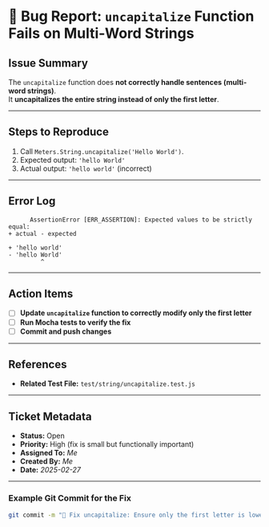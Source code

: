 # 🐞 Bug Report: `uncapitalize` Function Fails on Multi-Word Strings

## **Issue Summary**

The `uncapitalize` function does **not correctly handle sentences (multi-word strings)**.  
It **uncapitalizes the entire string instead of only the first letter**.

---

## **Steps to Reproduce**

1. Call `Meters.String.uncapitalize('Hello World')`.
2. Expected output: `'hello World'`
3. Actual output: `'hello world'` (incorrect)

---

## **Error Log**

```plaintext
      AssertionError [ERR_ASSERTION]: Expected values to be strictly equal:
+ actual - expected

+ 'hello world'
- 'hello World'
         ^
```

---

## **Action Items**

- [ ] **Update `uncapitalize` function to correctly modify only the first letter**
- [ ] **Run Mocha tests to verify the fix**
- [ ] **Commit and push changes**

---

## **References**

- **Related Test File:** `test/string/uncapitalize.test.js`

---

## **Ticket Metadata**

- **Status:** Open
- **Priority:** High (fix is small but functionally important)
- **Assigned To:** _Me_
- **Created By:** _Me_
- **Date:** _2025-02-27_

---

### **Example Git Commit for the Fix**

```bash
git commit -m "🐞 Fix uncapitalize: Ensure only the first letter is lowercased"
```